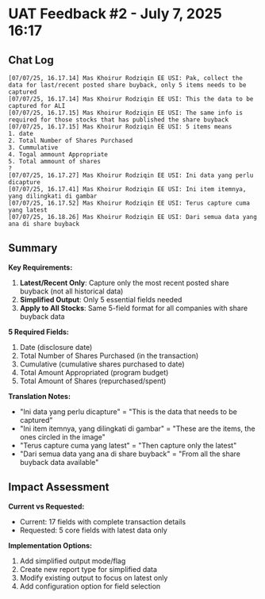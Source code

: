 # UAT Feedback #2 - July 7, 2025 16:17

## Chat Log

```
[07/07/25, 16.17.14] Mas Khoirur Rodziqin EE USI: Pak, collect the data for last/recent posted share buyback, only 5 items needs to be captured
[07/07/25, 16.17.14] Mas Khoirur Rodziqin EE USI: This the data to be captured for ALI
[07/07/25, 16.17.15] Mas Khoirur Rodziqin EE USI: The same info is required for those stocks that has published the share buyback
[07/07/25, 16.17.15] Mas Khoirur Rodziqin EE USI: 5 items means 
1.⁠ ⁠date
2.⁠ ⁠Total Number of Shares Purchased
3.⁠ ⁠Cummulative
4.⁠ ⁠Togal ammount Appropriate
5.⁠ ⁠Total ammount of shares
?
[07/07/25, 16.17.27] Mas Khoirur Rodziqin EE USI: Ini data yang perlu dicapture
[07/07/25, 16.17.41] Mas Khoirur Rodziqin EE USI: Ini item itemnya, yang dilingkati di gambar
[07/07/25, 16.17.52] Mas Khoirur Rodziqin EE USI: Terus capture cuma yang latest
[07/07/25, 16.18.26] Mas Khoirur Rodziqin EE USI: Dari semua data yang ana di share buyback
```

## Summary

**Key Requirements:**
1. **Latest/Recent Only**: Capture only the most recent posted share buyback (not all historical data)
2. **Simplified Output**: Only 5 essential fields needed
3. **Apply to All Stocks**: Same 5-field format for all companies with share buyback data

**5 Required Fields:**
1. Date (disclosure date)
2. Total Number of Shares Purchased (in the transaction)
3. Cumulative (cumulative shares purchased to date)
4. Total Amount Appropriated (program budget)
5. Total Amount of Shares (repurchased/spent)

**Translation Notes:**
- "Ini data yang perlu dicapture" = "This is the data that needs to be captured"
- "Ini item itemnya, yang dilingkati di gambar" = "These are the items, the ones circled in the image"
- "Terus capture cuma yang latest" = "Then capture only the latest"
- "Dari semua data yang ana di share buyback" = "From all the share buyback data available"

## Impact Assessment

**Current vs Requested:**
- Current: 17 fields with complete transaction details
- Requested: 5 core fields with latest data only

**Implementation Options:**
1. Add simplified output mode/flag
2. Create new report type for simplified data
3. Modify existing output to focus on latest only
4. Add configuration option for field selection
